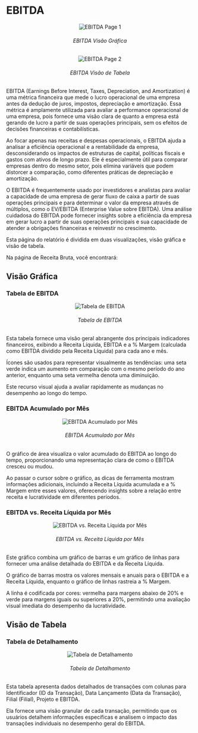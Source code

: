 # EBITDA

<p><div align="center">
  <img src="../assets/contabilidade_ebitda_page1.png" alt="EBITDA Page 1">
  <h6>EBITDA Visão Gráfica</h6>
  <img src="../assets/contabilidade_ebitda_page2.png" alt="EBITDA Page 2">
  <h6>EBITDA Visão de Tabela</h6>
</div></p>

EBITDA (Earnings Before Interest, Taxes, Depreciation, and Amortization) é uma métrica financeira que mede o lucro operacional de uma empresa antes da dedução de juros, impostos, depreciação e amortização. Essa métrica é amplamente utilizada para avaliar a performance operacional de uma empresa, pois fornece uma visão clara de quanto a empresa está gerando de lucro a partir de suas operações principais, sem os efeitos de decisões financeiras e contabilísticas.

Ao focar apenas nas receitas e despesas operacionais, o EBITDA ajuda a analisar a eficiência operacional e a rentabilidade da empresa, desconsiderando os impactos de estruturas de capital, políticas fiscais e gastos com ativos de longo prazo. Ele é especialmente útil para comparar empresas dentro do mesmo setor, pois elimina variáveis que podem distorcer a comparação, como diferentes práticas de depreciação e amortização.

O EBITDA é frequentemente usado por investidores e analistas para avaliar a capacidade de uma empresa de gerar fluxo de caixa a partir de suas operações principais e para determinar o valor da empresa através de múltiplos, como o EV/EBITDA (Enterprise Value sobre EBITDA). Uma análise cuidadosa do EBITDA pode fornecer insights sobre a eficiência da empresa em gerar lucro a partir de suas operações principais e sua capacidade de atender a obrigações financeiras e reinvestir no crescimento.

Esta página do relatório é dividida em duas visualizações, visão gráfica e visão de tabela.

Na página de Receita Bruta, você encontrará:

## Visão Gráfica
### Tabela de EBITDA

<div align="center">
  <img src="../assets/contabilidade_ebitda_tabela_mes.png" alt="Tabela de EBITDA">
  <h6>Tabela de EBITDA</h6>
</div>

Esta tabela fornece uma visão geral abrangente dos principais indicadores financeiros, exibindo a Receita Líquida, EBITDA e a % Margem (calculada como EBITDA dividido pela Receita Líquida) para cada ano e mês. 

Ícones são usados para representar visualmente as tendências: uma seta verde indica um aumento em comparação com o mesmo período do ano anterior, enquanto uma seta vermelha denota uma diminuição. 

Este recurso visual ajuda a avaliar rapidamente as mudanças no desempenho ao longo do tempo.

### EBITDA Acumulado por Mês

<div align="center">
  <img src="../assets/contabilidade_ebitda_acumulado.png" alt="EBITDA Acumulado por Mês">
  <h6>EBITDA Acumulado por Mês</h6>
</div>

O gráfico de área visualiza o valor acumulado do EBITDA ao longo do tempo, proporcionando uma representação clara de como o EBITDA cresceu ou mudou. 

Ao passar o cursor sobre o gráfico, as dicas de ferramenta mostram informações adicionais, incluindo a Receita Líquida acumulada e a % Margem entre esses valores, oferecendo insights sobre a relação entre receita e lucratividade em diferentes períodos.

### EBITDA vs. Receita Líquida por Mês

<div align="center">
  <img src="../assets/contabilidade_ebitda_ebitda_receita.png" alt="EBITDA vs. Receita Líquida por Mês">
  <h6>EBITDA vs. Receita Líquida por Mês</h6>
</div>

Este gráfico combina um gráfico de barras e um gráfico de linhas para fornecer uma análise detalhada do EBITDA e da Receita Líquida. 

O gráfico de barras mostra os valores mensais e anuais para o EBITDA e a Receita Líquida, enquanto o gráfico de linhas rastreia a % Margem. 

A linha é codificada por cores: vermelha para margens abaixo de 20% e verde para margens iguais ou superiores a 20%, permitindo uma avaliação visual imediata do desempenho da lucratividade.

## Visão de Tabela
### Tabela de Detalhamento

<div align="center">
  <img src="../assets/contabilidade_ebitda_tabela_detalhes.png" alt="Tabela de Detalhamento">
  <h6>Tabela de Detalhamento</h6>
</div>

Esta tabela apresenta dados detalhados de transações com colunas para Identificador (ID da Transação), Data Lançamento (Data da Transação), Filial (Filial), Projeto e EBITDA. 

Ela fornece uma visão granular de cada transação, permitindo que os usuários detalhem informações específicas e analisem o impacto das transações individuais no desempenho geral do EBITDA.

